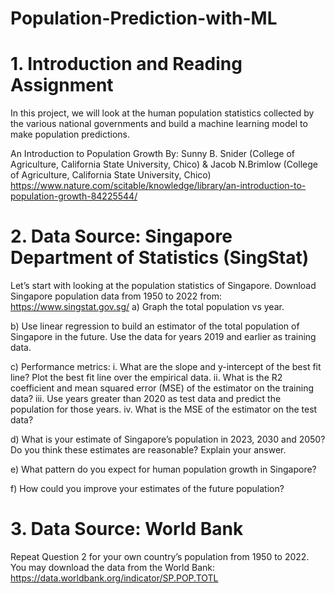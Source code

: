 # Population-Prediction-with-ML

# 1. Introduction and Reading Assignment 
In this project, we will look at the human population statistics collected by the various national governments 
and build a machine learning model to make population predictions. 

An Introduction to Population Growth 
By: Sunny B. Snider (College of Agriculture, California State University, Chico) & Jacob N.Brimlow (College of Agriculture, California State University, Chico) 
https://www.nature.com/scitable/knowledge/library/an-introduction-to-population-growth-84225544/



# 2. Data Source: Singapore Department of Statistics (SingStat) 
Let’s start with looking at the population statistics of Singapore.
Download Singapore population data from 1950 to 2022 from: https://www.singstat.gov.sg/
a) Graph the total population vs year.

b) Use linear regression to build an estimator of the total population of Singapore in the future. Use the data for years 2019 and earlier as training data. 

c) Performance metrics: 
i. What are the slope and y-intercept of the best fit line? Plot the best fit line over the empirical data. 
ii. What is the R2 coefficient and mean squared error (MSE) of the estimator on the training data? 
iii. Use years greater than 2020 as test data and predict the population for those years. 
iv. What is the MSE of the estimator on the test data?

d) What is your estimate of Singapore’s population in 2023, 2030 and 2050? Do you think these estimates 
are reasonable? Explain your answer. 

e) What pattern do you expect for human population growth in Singapore? 

f) How could you improve your estimates of the future population?

# 3. Data Source: World Bank
Repeat Question 2 for your own country’s population from 1950 to 2022. You may download the data from 
the World Bank: https://data.worldbank.org/indicator/SP.POP.TOTL
